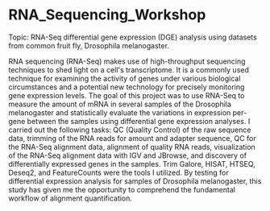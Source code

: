 # RNA_Sequencing_Workshop
Topic: RNA-Seq differential gene expression (DGE) analysis using datasets from common fruit fly, Drosophila melanogaster.

RNA sequencing (RNA-Seq) makes use of high-throughput sequencing techniques to shed light on a cell's transcriptome. It is a commonly used technique for examining the activity of genes under various biological circumstances and a potential new technology for precisely monitoring gene expression levels. The goal of this project was to use RNA-Seq to measure the amount of mRNA in several samples of the Drosophila melanogaster and statistically evaluate the variations in expression per-gene between the samples using differential gene expression analyses. I carried out the following tasks: QC (Quality Control) of the raw sequence data, trimming of the RNA reads for amount and adapter sequence, QC for the RNA-Seq alignment data, alignment of quality RNA reads, visualization of the RNA-Seq alignment data with IGV and JBrowse, and discovery of differentially expressed genes in the samples. Trim Galore, HISAT, HTSEQ, Deseq2, and FeatureCounts were the tools I utilized. By testing for differential expression analysis for samples of Drosophila melanogaster, this study has given me the opportunity to comprehend the fundamental workflow of alignment quantification.
